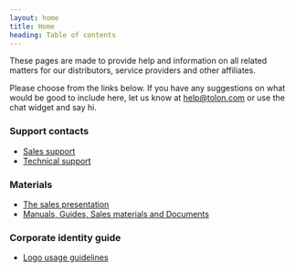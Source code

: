 ```yaml
---
layout: home
title: Home
heading: Table of contents
---
```


These pages are made to provide help and information on all related matters for
our distributors, service providers and other affiliates.

Please choose from the links below. If you have any suggestions on what would be
good to include here, let us know at [help@tolon.com](mailto:help@tolon.com) or use
the chat widget and say hi.

### Support contacts

- [Sales support](contacts/sales)
- [Technical support](contacts/tech)

### Materials

- [The sales presentation](http://sunum.tolon.com)
- [Manuals, Guides, Sales materials and Documents](https://drive.google.com/drive/folders/0B12Am4Ls7RiHTTRzcFh4V3lBMGM?usp=sharing)

### Corporate identity guide

- [Logo usage guidelines](identity/logo)
